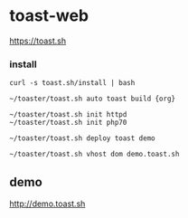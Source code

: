 # toast-web

https://toast.sh

### install
```
curl -s toast.sh/install | bash

~/toaster/toast.sh auto toast build {org}

~/toaster/toast.sh init httpd
~/toaster/toast.sh init php70

~/toaster/toast.sh deploy toast demo

~/toaster/toast.sh vhost dom demo.toast.sh
```

## demo
http://demo.toast.sh
